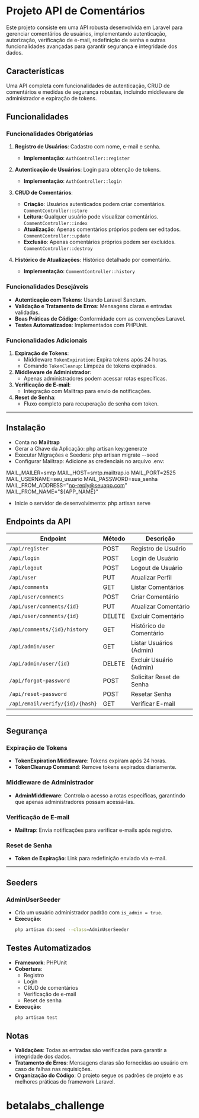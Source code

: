 # Projeto API de Comentários

Este projeto consiste em uma API robusta desenvolvida em Laravel para gerenciar comentários de usuários, implementando autenticação, autorização, verificação de e-mail, redefinição de senha e outras funcionalidades avançadas para garantir segurança e integridade dos dados.

## Características
Uma API completa com funcionalidades de autenticação, CRUD de comentários e medidas de segurança robustas, incluindo middleware de administrador e expiração de tokens.

## Funcionalidades

### Funcionalidades Obrigatórias
1. **Registro de Usuários**: Cadastro com nome, e-mail e senha.
   - **Implementação**: `AuthController::register`
2. **Autenticação de Usuários**: Login para obtenção de tokens.
   - **Implementação**: `AuthController::login`

3. **CRUD de Comentários**:
   - **Criação**: Usuários autenticados podem criar comentários. `CommentController::store`
   - **Leitura**: Qualquer usuário pode visualizar comentários. `CommentController::index`
   - **Atualização**: Apenas comentários próprios podem ser editados. `CommentController::update`
   - **Exclusão**: Apenas comentários próprios podem ser excluídos. `CommentController::destroy`
4. **Histórico de Atualizações**: Histórico detalhado por comentário.
   - **Implementação**: `CommentController::history`

### Funcionalidades Desejáveis
- **Autenticação com Tokens**: Usando Laravel Sanctum.
- **Validação e Tratamento de Erros**: Mensagens claras e entradas validadas.
- **Boas Práticas de Código**: Conformidade com as convenções Laravel.
- **Testes Automatizados**: Implementados com PHPUnit.

### Funcionalidades Adicionais
1. **Expiração de Tokens**:
   - Middleware `TokenExpiration`: Expira tokens após 24 horas.
   - Comando `TokenCleanup`: Limpeza de tokens expirados.
2. **Middleware de Administrador**:
   - Apenas administradores podem acessar rotas específicas.
3. **Verificação de E-mail**:
   - Integração com Mailtrap para envio de notificações.
4. **Reset de Senha**:
   - Fluxo completo para recuperação de senha com token.

---
## Instalação
- Conta no **Mailtrap**
- Gerar a Chave da Aplicação: php artisan key:generate
- Executar Migrações e Seeders: php artisan migrate --seed
- Configurar Mailtrap: Adicione as credenciais no arquivo .env:

MAIL_MAILER=smtp
MAIL_HOST=smtp.mailtrap.io
MAIL_PORT=2525
MAIL_USERNAME=seu_usuario
MAIL_PASSWORD=sua_senha
MAIL_FROM_ADDRESS="no-reply@seuapp.com"
MAIL_FROM_NAME="${APP_NAME}"

- Inicie o servidor de desenvolvimento: php artisan serve

## Endpoints da API

| Endpoint                           | Método  | Descrição                     |
|------------------------------------|---------|--------------------------------|
| `/api/register`                    | POST    | Registro de Usuário           |
| `/api/login`                       | POST    | Login de Usuário              |
| `/api/logout`                      | POST    | Logout de Usuário             |
| `/api/user`                        | PUT     | Atualizar Perfil              |
| `/api/comments`                    | GET     | Listar Comentários            |
| `/api/user/comments`               | POST    | Criar Comentário              |
| `/api/user/comments/{id}`          | PUT     | Atualizar Comentário          |
| `/api/user/comments/{id}`          | DELETE  | Excluir Comentário            |
| `/api/comments/{id}/history`       | GET     | Histórico de Comentário       |
| `/api/admin/user`                  | GET     | Listar Usuários (Admin)       |
| `/api/admin/user/{id}`             | DELETE  | Excluir Usuário (Admin)       |
| `/api/forgot-password`             | POST    | Solicitar Reset de Senha      |
| `/api/reset-password`              | POST    | Resetar Senha                 |
| `/api/email/verify/{id}/{hash}`    | GET     | Verificar E-mail              |

---

## Segurança

### Expiração de Tokens
- **TokenExpiration Middleware**: Tokens expiram após 24 horas.
- **TokenCleanup Command**: Remove tokens expirados diariamente.

### Middleware de Administrador
- **AdminMiddleware**: Controla o acesso a rotas específicas, garantindo que apenas administradores possam acessá-las.

### Verificação de E-mail
- **Mailtrap**: Envia notificações para verificar e-mails após registro.

### Reset de Senha
- **Token de Expiração**: Link para redefinição enviado via e-mail.

---

## Seeders

### AdminUserSeeder
- Cria um usuário administrador padrão com `is_admin = true`.
- **Execução**:
  ```bash
  php artisan db:seed --class=AdminUserSeeder

## Testes Automatizados

- **Framework**: PHPUnit
- **Cobertura**: 
  - Registro
  - Login
  - CRUD de comentários
  - Verificação de e-mail
  - Reset de senha
- **Execução**:
  ```bash
  php artisan test


## Notas

- **Validações**: Todas as entradas são verificadas para garantir a integridade dos dados.
- **Tratamento de Erros**: Mensagens claras são fornecidas ao usuário em caso de falhas nas requisições.
- **Organização do Código**: O projeto segue os padrões de projeto e as melhores práticas do framework Laravel.
# betalabs_challenge

